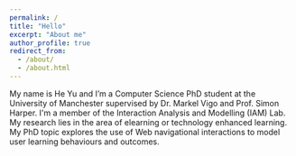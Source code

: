 ```yaml
---
permalink: /
title: "Hello"
excerpt: "About me"
author_profile: true
redirect_from: 
  - /about/
  - /about.html
---
```




My name is He Yu and I’m a Computer Science PhD student at the University of Manchester supervised by Dr. Markel Vigo and Prof. Simon Harper. I'm a member of the Interaction Analysis and Modelling (IAM) Lab. My research lies in the area of elearning or technology enhanced learning. My PhD topic explores the use of Web navigational interactions to model user learning behaviours and outcomes. 





